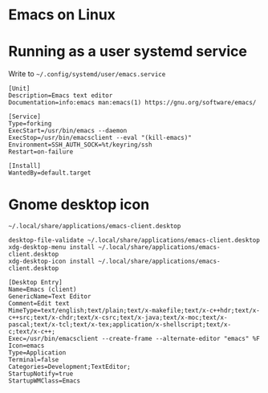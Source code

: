 # Emacs on Linux


# Running as a user systemd service

Write to `~/.config/systemd/user/emacs.service`

```
[Unit]
Description=Emacs text editor
Documentation=info:emacs man:emacs(1) https://gnu.org/software/emacs/

[Service]
Type=forking
ExecStart=/usr/bin/emacs --daemon
ExecStop=/usr/bin/emacsclient --eval "(kill-emacs)"
Environment=SSH_AUTH_SOCK=%t/keyring/ssh
Restart=on-failure

[Install]
WantedBy=default.target
```


# Gnome desktop icon

`~/.local/share/applications/emacs-client.desktop`

```shell
desktop-file-validate ~/.local/share/applications/emacs-client.desktop
xdg-desktop-menu install ~/.local/share/applications/emacs-client.desktop
xdg-desktop-icon install ~/.local/share/applications/emacs-client.desktop
```

```
[Desktop Entry]
Name=Emacs (client)
GenericName=Text Editor
Comment=Edit text
MimeType=text/english;text/plain;text/x-makefile;text/x-c++hdr;text/x-c++src;text/x-chdr;text/x-csrc;text/x-java;text/x-moc;text/x-pascal;text/x-tcl;text/x-tex;application/x-shellscript;text/x-c;text/x-c++;
Exec=/usr/bin/emacsclient --create-frame --alternate-editor "emacs" %F
Icon=emacs
Type=Application
Terminal=false
Categories=Development;TextEditor;
StartupNotify=true
StartupWMClass=Emacs
```